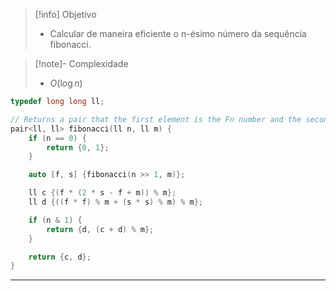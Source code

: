 > [!info] Objetivo
> - Calcular de maneira eficiente o n-ésimo número da sequência fibonacci.

> [!note]- Complexidade
> - $O(\log n)$

```cpp
typedef long long ll;

// Returns a pair that the first element is the Fn number and the second element is Fn+1 number
pair<ll, ll> fibonacci(ll n, ll m) {
    if (n == 0) {
        return {0, 1};
    }

    auto [f, s] {fibonacci(n >> 1, m)};

    ll c {(f * (2 * s - f + m)) % m};
    ll d {((f * f) % m + (s * s) % m) % m};

    if (n & 1) {
        return {d, (c + d) % m};
    }

    return {c, d};
}
```

---